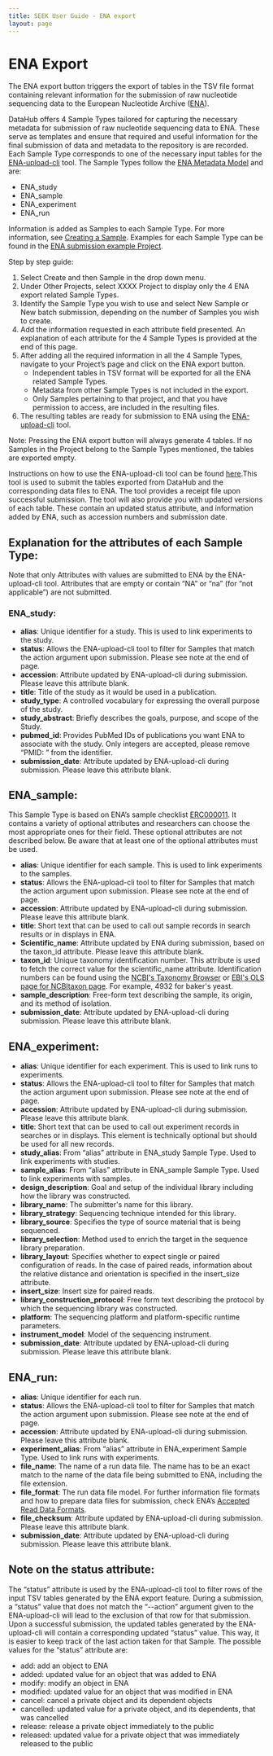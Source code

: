 ```yaml
---
title: SEEK User Guide - ENA export
layout: page
---
```


# ENA Export

The ENA export button triggers the export of tables in the TSV file format containing relevant information for the submission of raw nucleotide sequencing data to the European Nucleotide Archive ([ENA](https://www.ebi.ac.uk/ena/browser/home)).

DataHub offers 4 Sample Types tailored for capturing the necessary metadata for submission of raw nucleotide sequencing data to ENA. These serve as templates and ensure that required and useful information for the final submission of data and metadata to the repository is are recorded. Each Sample Type corresponds to one of the necessary input tables for the [ENA-upload-cli](https://github.com/usegalaxy-eu/ena-upload-cli) tool. The Sample Types follow the [ENA Metadata Model](https://ena-docs.readthedocs.io/en/latest/submit/general-guide/metadata.html) and are:
* ENA_study
* ENA_sample
* ENA_experiment
* ENA_run

Information is added as Samples to each Sample Type. For more information, see [Creating a Sample](create-sample.html). Examples for each Sample Type can be found in the [ENA submission example Project](https://datahub.test.elixir-belgium.org/projects/2).

Step by step guide:
1. Select Create and then Sample in the drop down menu.
2. Under Other Projects, select XXXX Project to display only the 4 ENA export related Sample Types.
3. Identify the Sample Type you wish to use and select New Sample or New batch submission, depending on the number of Samples you wish to create.
4. Add the information requested in each attribute field presented. An explanation of each attribute for the 4 Sample Types is provided at the end of this page.
5. After adding all the required information in all the 4 Sample Types, navigate to your Project’s page and click on the ENA export button.
   * Independent tables in TSV format will be exported for all the ENA related Sample Types.
   * Metadata from other Sample Types is not included in the export.
   * Only Samples pertaining to that project, and that you have permission to access, are included in the resulting files.
6. The resulting tables are ready for submission to ENA using the [ENA-upload-cli](https://github.com/usegalaxy-eu/ena-upload-cli) tool.

Note: Pressing the ENA export button will always generate 4 tables. If no Samples in the Project belong to the Sample Types mentioned, the tables are exported empty.

Instructions on how to use the ENA-upload-cli tool can be found [here](https://github.com/usegalaxy-eu/ena-upload-cli).This tool is used to submit the tables exported from DataHub and the corresponding data files to ENA. The tool provides a receipt file upon successful submission. The tool will also provide you with updated versions of each table. These contain an updated status attribute, and information added by ENA, such as accession numbers and submission date.

## Explanation for the attributes of each Sample Type:
Note that only Attributes with values are submitted to ENA by the ENA-upload-cli tool. Attributes that are empty or contain “NA” or “na” (for “not applicable”) are not submitted.

### ENA_study:
* **alias**: Unique identifier for a study. This is used to link experiments to the study.
* **status**: Allows the ENA-upload-cli tool to filter for Samples that match the action argument upon submission. Please see note at the end of page. 
* **accession**: Attribute updated by ENA-upload-cli during submission. Please leave this attribute blank.
* **title**: Title of the study as it would be used in a publication.
* **study_type**: A controlled vocabulary for expressing the overall purpose of the study.
* **study_abstract**: Briefly describes the goals, purpose, and scope of the Study.
* **pubmed_id**: Provides PubMed IDs of publications you want ENA to associate with the study. Only integers are accepted, please remove “PMID: ” from the identifier.
* **submission_date**: Attribute updated by ENA-upload-cli during submission. Please leave this attribute blank.

## ENA_sample:
This Sample Type is based on ENA’s sample checklist [ERC000011](https://www.ebi.ac.uk/ena/browser/view/ERC000011). It contains a variety of optional attributes and researchers can choose the most appropriate ones for their field. These optional attributes are not described below. Be aware that at least one of the optional attributes must be used.
* **alias**: Unique identifier for each sample. This is used to link experiments to the samples.
* **status**: Allows the ENA-upload-cli tool to filter for Samples that match the action argument upon submission. Please see note at the end of page.
* **accession**: Attribute updated by ENA-upload-cli during submission. Please leave this attribute blank.
* **title**: Short text that can be used to call out sample records in search results or in displays in ENA.
* **Scientific_name**: Attribute updated by ENA during submission, based on the taxon_id attribute. Please leave this attribute blank.
* **taxon_id**: Unique taxonomy identification number. This attribute is used to fetch the correct value for the scientific_name attribute. Identification numbers can be found using the [NCBI's Taxonomy Browser](https://www.ncbi.nlm.nih.gov/Taxonomy/Browser/wwwtax.cgi) or [EBI's OLS page for NCBItaxon page](https://www.ebi.ac.uk/ols/ontologies/ncbitaxon). For example, 4932 for baker's yeast. 
* **sample_description**: Free-form text describing the sample, its origin, and its method of isolation.
* **submission_date**: Attribute updated by ENA-upload-cli during submission. Please leave this attribute blank.

## ENA_experiment:
* **alias**: Unique identifier for each experiment. This is used to link runs to experiments.
* **status**: Allows the ENA-upload-cli tool to filter for Samples that match the action argument upon submission. Please see note at the end of page.
* **accession**: Attribute updated by ENA-upload-cli during submission. Please leave this attribute blank.
* **title**: Short text that can be used to call out experiment records in searches or in displays. This element is technically optional but should be used for all new records.
* **study_alias**: From “alias” attribute in ENA_study Sample Type. Used to link experiments with studies.
* **sample_alias**: From “alias” attribute in ENA_sample Sample Type. Used to link experiments with samples.
* **design_description**: Goal and setup of the individual library including how the library was constructed.
* **library_name**: The submitter's name for this library.
* **library_strategy**: Sequencing technique intended for this library.
* **library_source**: Specifies the type of source material that is being sequenced.
* **library_selection**: Method used to enrich the target in the sequence library preparation.
* **library_layout**: Specifies whether to expect single or paired configuration of reads. In the case of paired reads, information about the relative distance and orientation is specified in the insert_size attribute.
* **insert_size**: Insert size for paired reads.
* **library_construction_protocol**: Free form text describing the protocol by which the sequencing library was constructed.
* **platform**: The sequencing platform and platform-specific runtime parameters.
* **instrument_model**: Model of the sequencing instrument.
* **submission_date**: Attribute updated by ENA-upload-cli during submission. Please leave this attribute blank.

## ENA_run:
* **alias**: Unique identifier for each run.
* **status**: Allows the ENA-upload-cli tool to filter for Samples that match the action argument upon submission. Please see note at the end of page.
* **accession**: Attribute updated by ENA-upload-cli during submission. Please leave this attribute blank.
* **experiment_alias**: From “alias” attribute in ENA_experiment Sample Type. Used to link runs with experiments.
* **file_name**: The name of a run data file. The name has to be an exact match to the name of the data file being submitted to ENA, including the file extension.
* **file_format**: The run data file model. For further information file formats and how to prepare data files for submission, check ENA’s [Accepted Read Data Formats](https://ena-docs.readthedocs.io/en/latest/submit/fileprep/reads.html#accepted-read-data-formats).
* **file_checksum**: Attribute updated by ENA-upload-cli during submission. Please leave this attribute blank.
* **submission_date**: Attribute updated by ENA-upload-cli during submission. Please leave this attribute blank.

## Note on the status attribute:
The “status” attribute is used by the ENA-upload-cli tool to filter rows of the input TSV tables generated by the ENA export feature. During a submission, a “status” value that does not match the “--action” argument given to the ENA-upload-cli will lead to the exclusion of that row for that submission.
Upon a successful submission, the updated tables generated by the ENA-upload-cli will contain a corresponding updated “status” value. This way, it is easier to keep track of the last action taken for that Sample. The possible values for the “status” attribute are:
* add: add an object to ENA
* added: updated value for an object that was added to ENA
* modify: modify an object in ENA
* modified: updated value for an object that was modified in ENA
* cancel: cancel a private object and its dependent objects
* cancelled: updated value for a private object, and its dependents, that was cancelled
* release: release a private object immediately to the public
* released: updated value for a private object that was immediately released to the public
